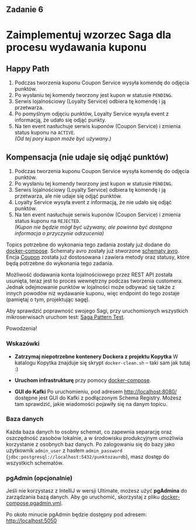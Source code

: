 ## Zadanie 6 

# Zaimplementuj wzorzec Saga dla procesu wydawania kuponu

## Happy Path

1. Podczas tworzenia kuponu Coupon Service wysyła komendę do odjęcia punktów.
2. Po wysłaniu tej komendy tworzony jest kupon w statusie `PENDING`.
3. Serwis lojalnościowy (Loyalty Service) odbiera tę komendę i ją przetwarza.
4. Po pomyślnym odjęciu punktów, Loyalty Service wysyła event z informacją, że udało się odjąć punkty.
5. Na ten event nasłuchuje serwis kuponów (Coupon Service) i zmienia status kuponu na `ACTIVE`.  
   *(Od tej pory kupon może być używany.)*

## Kompensacja (nie udaje się odjąć punktów)

1. Podczas tworzenia kuponu Coupon Service wysyła komendę do odjęcia punktów.
2. Po wysłaniu tej komendy tworzony jest kupon w statusie `PENDING`.
3. Serwis lojalnościowy (Loyalty Service) odbiera tę komendę i ją przetwarza, ale nie udaje się odjąć punktów.
4. Loyalty Service wysyła event z informacją, że nie udało się odjąć punktów.
5. Na ten event nasłuchuje serwis kuponów (Coupon Service) i zmienia status kuponu na `REJECTED`.  
   *(Kupon nie będzie mógł być używany, ale powinna być dostępna informacja o przyczynie odrzucenia)*


Topics potrzebne do wykonania tego zadania zostały już dodane do [docker-compose](infrastructure/docker-compose.yml).
Schematy avro zostały już stworzone [schematy avro](common/src/main/resources/avro).
Encja [Coupon](coupon-service/src/main/java/pl/punktozaur/coupon/domain/Coupon.java) została już dostosowana i zawiera metody oraz statusy, które będą potrzebne do wykonania tego zadania.

Możliwość dodawania konta lojalnościowego przez REST API została usunięta, teraz jest to proces wewnętrzny podczas tworzenia customera.
Jednak odejmowanie punktów w lojalności może odbywać się także z innych powodów niż wydawanie kuponu, więc endpoint do tego zostaje (pamiętaj o tym, projektując sagę).

Aby sprawdzić poprawność swojego Sagi, przy uruchomionych wszystkich mikroserwisach uruchom test:
[Saga Pattern Test](coupon-service/src/test/java/pl/punktozaur/coupon/SagaEndToEndTest.java).

Powodzenia! 
### Wskazówki

* **Zatrzymaj niepotrzebne kontenery Dockera z projektu Kopytka**
  W katalogu Kopytka znajduje się skrypt `docker-clean.sh` – taki sam jak tutaj :)

* **Uruchom infrastrukturę** przy pomocy [docker-compose](infrastructure/docker-compose.yml).

* **GUI do Kafki**
  Po uruchomieniu, pod adresem [http://localhost:8080/](http://localhost:8080/) dostępne jest GUI do Kafki z podłączonym Schema Registry. Możesz tam sprawdzić, jakie wiadomości pojawiły się na danym topicu.

### Baza danych

Każda baza danych to osobny schemat, co zapewnia separację oraz oszczędność zasobów lokalnie, a w środowisku produkcyjnym umożliwia korzystanie z osobnych baz danych.
Po zalogowaniu się do bazy jako użytkownik `admin_user` z hasłem `admin_password` (`jdbc:postgresql://localhost:5432/punktozaurdb`), masz dostęp do wszystkich schematów.

### pgAdmin (opcjonalnie)

Jeśli nie korzystasz z IntelliJ w wersji Ultimate, możesz użyć **pgAdmina** do zarządzania bazą danych.
Aby go uruchomić, skorzystaj z pliku [docker-compose.pgadmin.yml](infrastructure/docker-compose.pgadmin.yml).

Po około minucie pgAdmin będzie dostępny pod adresem:
[http://localhost:5050](http://localhost:5050)